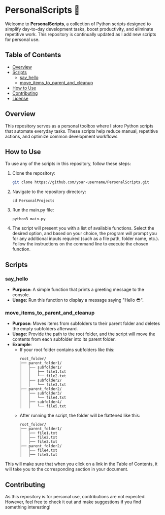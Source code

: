 # PersonalScripts 🚀

Welcome to **PersonalScripts**, a collection of Python scripts designed to simplify day-to-day development tasks, boost productivity, and eliminate repetitive work. This repository is continually updated as I add new scripts for personal use.

## Table of Contents

- [Overview](#overview)
- [Scripts](#scripts)
  - [say_hello](#say_hello)
  - [move_items_to_parent_and_cleanup](#move_items_to_parent_and_cleanup)
- [How to Use](#how-to-use)
- [Contributing](#contributing)
- [License](#license)

## Overview

This repository serves as a personal toolbox where I store Python scripts that automate everyday tasks. These scripts help reduce manual, repetitive actions, and optimize common development workflows.

## How to Use

To use any of the scripts in this repository, follow these steps:

1. Clone the repository:
    ```bash
    git clone https://github.com/your-username/PersonalScripts.git
    ```
2. Navigate to the repository directory:
    ```
    cd PersonalProjects
    ```
3. Run the main.py file:
    ```
    python3 main.py
    ```
4. The script will present you with a list of available functions. Select the desired option, and based on your choice, the program will prompt you for any additional inputs required (such as a file path, folder name, etc.). Follow the instructions on the command line to execute the chosen function.

## Scripts

### say_hello

- **Purpose:** A simple function that prints a greeting message to the console.
- **Usage:** Run this function to display a message saying "Hello 😎".

### move_items_to_parent_and_cleanup

- **Purpose:** Moves items from subfolders to their parent folder and deletes the empty subfolders afterward.
- **Usage:** Provide the path to the root folder, and the script will move the contents from each subfolder into its parent folder.
- **Example**:
   - If your root folder contains subfolders like this:
     ```
     root_folder/
     ├── parent_folder1/
     │   ├── subfolder1/
     │   │   ├── file1.txt
     │   │   └── file2.txt
     │   ├── subfolder2/
     │   │   └── file3.txt
     ├── parent_folder2/
     │   ├── subfolder3/
     │   │   └── file4.txt
     │   ├── subfolder4/
     │   │   └── file5.txt
     ```
   - After running the script, the folder will be flattened like this:
     ```
     root_folder/
     ├── parent_folder1/
     │   ├── file1.txt
     │   ├── file2.txt
     │   ├── file3.txt
     ├── parent_folder2/
     │   ├── file4.txt
     │   ├── file5.txt
     ```

This will make sure that when you click on a link in the Table of Contents, it will take you to the corresponding section in your document.






## Contributing
As this repository is for personal use, contributions are not expected. However, feel free to check it out and make suggestions if you find something interesting!
